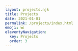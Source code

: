 ```yaml
---
layout: projects.njk
title: Projects
date: 2021-01-01
permalink: /projects/index.html
emoji: 💻
eleventyNavigation:
  key: Projects
  order: 3
---
```


